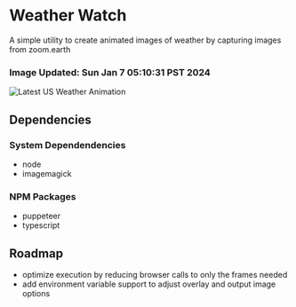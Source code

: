 # Weather Watch

A simple utility to create animated images of weather by capturing images from zoom.earth

### Image Updated: Sun Jan  7 05:10:31 PST 2024

![Latest US Weather Animation](animations/2024-01-07.webp)

## Dependencies
### System Dependendencies
* node
* imagemagick
### NPM Packages
* puppeteer
* typescript

## Roadmap
* optimize execution by reducing browser calls to only the frames needed
* add environment variable support to adjust overlay and output image options
